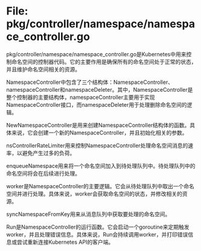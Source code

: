 # File: pkg/controller/namespace/namespace_controller.go

pkg/controller/namespace/namespace_controller.go是Kubernetes中用来控制命名空间的控制器代码。它的主要作用是确保所有的命名空间处于正常的状态，并且维护命名空间相关的资源。

NamespaceController中包含了三个结构体：NamespaceController、namespaceController和namespaceDeleter。其中，NamespaceController是整个控制器的主要结构体，namespaceController主要用于实现NamespaceController接口，而namespaceDeleter用于处理删除命名空间的逻辑。

NewNamespaceController是用来创建NamespaceController结构体的函数。具体来说，它会创建一个新的NamespaceController，并且初始化相关的参数。

nsControllerRateLimiter用来控制NamespaceController处理命名空间消息的速率，以避免产生过多的负荷。

enqueueNamespace用来将一个命名空间加入到待处理队列中。待处理队列中的命名空间将会在后续进行处理。

worker是NamespaceController的主要逻辑。它会从待处理队列中取出一个命名空间并进行处理。具体来说，worker会获取命名空间的状态，并修改相关的资源。

syncNamespaceFromKey用来从消息队列中获取要处理的命名空间。

Run是NamespaceController的运行函数。它会启动一个goroutine来定期触发worker，并且处理错误信息。具体来说，Run会持续调用worker，并打印错误信息或尝试重新连接Kubernetes API的客户端。

